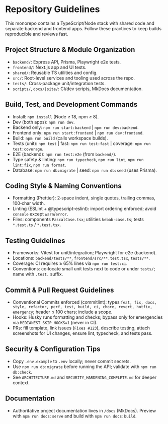 # Repository Guidelines

This monorepo contains a TypeScript/Node stack with shared code and separate backend and frontend apps. Follow these practices to keep builds reproducible and reviews fast.

## Project Structure & Module Organization

- `backend/`: Express API, Prisma, Playwright e2e tests.
- `frontend/`: Next.js app and UI tests.
- `shared/`: Reusable TS utilities and config.
- `src/`: Root-level services and tooling used across the repo.
- `tests/`: Cross‑package unit/integration tests.
- `scripts/`, `docs/|site/`: CI/dev scripts, MkDocs documentation.

## Build, Test, and Development Commands

- Install: `npm install` (Node ≥ 18, npm ≥ 8).
- Dev (both apps): `npm run dev`.
- Backend only: `npm run start:backend` | `npm run dev:backend`.
- Frontend only: `npm run start:frontend` | `npm run dev:frontend`.
- Build: `npm run build` (calls workspace builds).
- Tests (unit): `npm test` | fast: `npm run test:fast` | coverage: `npm run test:coverage`.
- E2E (backend): `npm run test:e2e` (from `backend/`).
- Type safety & linting: `npm run typecheck`, `npm run lint`, `npm run lint:fix`, `npm run format`.
- Database: `npm run db:migrate` | seed: `npm run db:seed` (uses Prisma).

## Coding Style & Naming Conventions

- Formatting (Prettier): 2‑space indent, single quotes, trailing commas, 100‑char width.
- Linting (ESLint + @typescript-eslint): import ordering enforced; avoid `console` except `warn`/`error`.
- Files: components `PascalCase.tsx`; utilities `kebab-case.ts`; tests `*.test.ts` / `*.test.tsx`.

## Testing Guidelines

- Frameworks: Vitest for unit/integration; Playwright for e2e (backend).
- Locations: `backend/tests/**`, `frontend/src/**.test.tsx`, `tests/**`.
- Coverage: CI requires ≥ 65% lines via `npm run test:ci`.
- Conventions: co‑locate small unit tests next to code or under `tests/`; name with `.test.` suffix.

## Commit & Pull Request Guidelines

- Conventional Commits enforced (commitlint): types `feat, fix, docs, style, refactor, perf, test, build, ci, chore, revert, hotfix, emergency`; header ≤ 100 chars; include a scope.
- Hooks: Husky runs formatting and checks; bypass only for emergencies via `MEDIANEST_SKIP_HOOKS=1` (never in CI).
- PRs: fill template, link issues (`Fixes #123`), describe testing, attach screenshots for UI changes, ensure lint, typecheck, and tests pass.

## Security & Configuration Tips

- Copy `.env.example` to `.env` locally; never commit secrets.
- Use `npm run db:migrate` before running the API; validate with `npm run db:check`.
- See `ARCHITECTURE.md` and `SECURITY_HARDENING_COMPLETE.md` for deeper context.

## Documentation

- Authoritative project documentation lives in `/docs` (MkDocs). Preview with `npm run docs:serve` and build with `npm run docs:build`.
